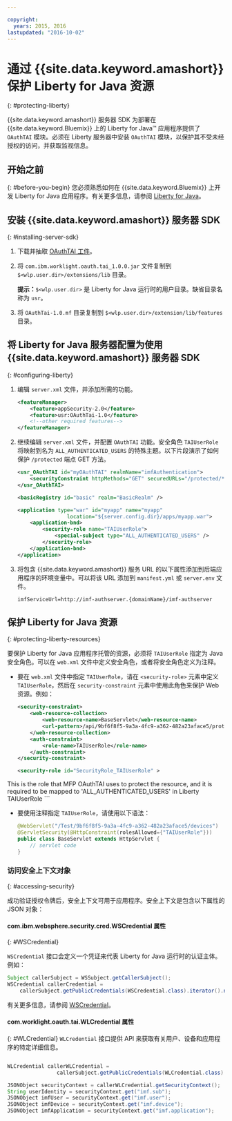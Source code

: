 ```yaml
---

copyright:
  years: 2015, 2016
lastupdated: "2016-10-02"  
---
```


# 通过 {{site.data.keyword.amashort}} 保护 Liberty for Java 资源
{: #protecting-liberty}



{{site.data.keyword.amashort}} 服务器 SDK 为部署在 {{site.data.keyword.Bluemix}} 上的 Liberty for Java&trade; 应用程序提供了 `OAuthTAI` 模块。必须在 Liberty 服务器中安装 `OAuthTAI` 模块，以保护其不受未经授权的访问，并获取监视信息。

## 开始之前
{: #before-you-begin}
您必须熟悉如何在 {{site.data.keyword.Bluemix}} 上开发 Liberty for Java 应用程序。有关更多信息，请参阅 [Liberty for Java](https://console.{DomainName}/docs/runtimes/liberty/index.html)。

## 安装 {{site.data.keyword.amashort}} 服务器 SDK
{: #installing-server-sdk}

1. 下载并抽取 [OAuthTAI 工件](https://imf-tai.{DomainName}/public/TAI.zip)。

1. 将 `com.ibm.worklight.oauth.tai_1.0.0.jar` 文件复制到 `$<wlp.user.dir>/extensions/lib` 目录。

	**提示：**`$<wlp.user.dir>` 是 Liberty for Java 运行时的用户目录。缺省目录名称为 `usr`。

1. 将 `OAuthTai-1.0.mf` 目录复制到 `$<wlp.user.dir>/extension/lib/features` 目录。


## 将 Liberty for Java 服务器配置为使用 {{site.data.keyword.amashort}} 服务器 SDK
{: #configuring-liberty}

1. 编辑 `server.xml` 文件，并添加所需的功能。

	```XML
	<featureManager>
		<feature>appSecurity-2.0</feature>
		<feature>usr:OAuthTai-1.0</feature>
		<!--other required features-->
	</featureManager>

	```
1. 继续编辑 `server.xml` 文件，并配置 `OAuthTAI` 功能。安全角色 `TAIUserRole` 将映射到名为 `ALL_AUTHENTICATED_USERS` 的特殊主题。以下片段演示了如何保护 `/protected` 端点 GET 方法。

	```XML
	<usr_OAuthTAI id="myOAuthTAI" realmName="imfAuthentication">
		<securityConstraint httpMethods="GET" securedURLs="/protected/*"/>
	</usr_OAuthTAI>

	<basicRegistry id="basic" realm="BasicRealm" />

	<application type="war" id="myapp" name="myapp"
					location="${server.config.dir}/apps/myapp.war">
		<application-bnd>
			<security-role name="TAIUserRole">
				<special-subject type="ALL_AUTHENTICATED_USERS" />
			</security-role>
		</application-bnd>
	</application>
	```

1. 将包含 {{site.data.keyword.amashort}} 服务 URL 的以下属性添加到后端应用程序的环境变量中。可以将该 URL 添加到 `manifest.yml` 或 `server.env` 文件。

	```
	imfServiceUrl=http://imf-authserver.{domainName}/imf-authserver
	```

## 保护 Liberty for Java 资源
{: #protecting-liberty-resources}

要保护 Liberty for Java 应用程序托管的资源，必须将 `TAIUserRole` 指定为 Java 安全角色。可以在 `web.xml` 文件中定义安全角色，或者将安全角色定义为注释。

* 要在 `web.xml` 文件中指定 `TAIUserRole`，请在 `<security-role>` 元素中定义 `TAIUserRole`，然后在 `security-constraint` 元素中使用此角色来保护 Web 资源。例如：


	```XML
	<security-constraint>
		<web-resource-collection>
			<web-resource-name>BaseServlet</web-resource-name>
			<url-pattern>/api/9bf6f8f5-9a3a-4fc9-a362-482a23aface5/protected</url-pattern>
		</web-resource-collection>
		<auth-constraint>
			<role-name>TAIUserRole</role-name>
		</auth-constraint>
	</security-constraint>

	<security-role id="SecurityRole_TAIUserRole" >
<description>This is the role that MFP OAuthTAI uses to protect the resource, and it is required to be mapped to 'ALL_AUTHENTICATED_USERS' in Liberty</description>
		<role-name>TAIUserRole</role-name>
	</security-role>
	```

* 要使用注释指定 `TAIUserRole`，请使用以下语法：

	```Java
	@WebServlet("/Test/9bf6f8f5-9a3a-4fc9-a362-482a23aface5/devices")
	@ServletSecurity(@HttpConstraint(rolesAllowed={"TAIUserRole"}))
	public class BaseServlet extends HttpServlet {
	    // servlet code
	}
	```

### 访问安全上下文对象
{: #accessing-security}

成功验证授权令牌后，安全上下文可用于应用程序。安全上下文是包含以下属性的 JSON 对象：

#### com.ibm.websphere.security.cred.WSCredential 属性
{: #WSCredential}

`WSCredential` 接口会定义一个凭证来代表 Liberty for Java 运行时的认证主体。例如：


```Java
Subject callerSubject = WSSubject.getCallerSubject();
WSCredential callerCredential =
    callerSubject.getPublicCredentials(WSCredential.class).iterator().next();
```
有关更多信息，请参阅 [WSCredential](http://www-01.ibm.com/support/knowledgecenter/api/content/nl/en-us/SSEQTP_7.0.0/com.ibm.websphere.javadoc.doc/web/apidocs/index.html?com/ibm/websphere/security/cred/WSCredential.html)。

#### com.worklight.oauth.tai.WLCredential 属性
{: #WLCredential}
`WLCredential` 接口提供 API 来获取有关用户、设备和应用程序的特定详细信息。

```Java

WLCredential callerWLCredential =
				callerSubject.getPublicCredentials(WLCredential.class).iterator().next();

JSONObject securityContext = callerWLCredential.getSecurityContext();
String userIdentity = securityContext.get("imf.sub");
JSONObject imfUser = securityContext.get("imf.user");
JSONObject imfDevice = securityContext.get("imf.device");
JSONObject imfApplication = securityContext.get("imf.application");

```
